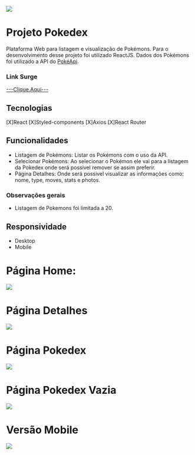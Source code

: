 ![](./Img/pokemon.png)


# Projeto Pokedex

Plataforma Web para listagem e visualização de Pokémons.
Para o desenvolvimento desse projeto foi utilizado ReactJS.
Dados dos Pokémons foi utilizado a API do [PokéApi](https://pokeapi.co/).

### Link Surge

[---Clique.Aqui---](http://glistening-train.surge.sh/)


## Tecnologias

[X]React
[X]Styled-components
[X]Axios
[X]React Router


## Funcionalidades

* Listagem de Pokémons: Listar os Pokémons com o uso da API.
* Selecionar Pokémons: Ao selecionar o Pokémon ele vai para a listagem da Pokedex onde será possivel remover se assim preferir.
* Página Detalhes: Onde será possivel visualizar as informações como: nome, type, moves, stats e photos.


### Observações gerais

* Listagem de Pokemons foi limitada a 20.

## Responsividade

* Desktop
* Mobile

# Página Home:

![](./Img/HomePage.png)

# Página Detalhes

![](./Img/DetailPage.png)

# Página Pokedex

![](./Img/PokePage.png)

# Página Pokedex Vazia

![](./Img/PokedexVazia.png)

# Versão Mobile

![](./Img/Mobile.png)